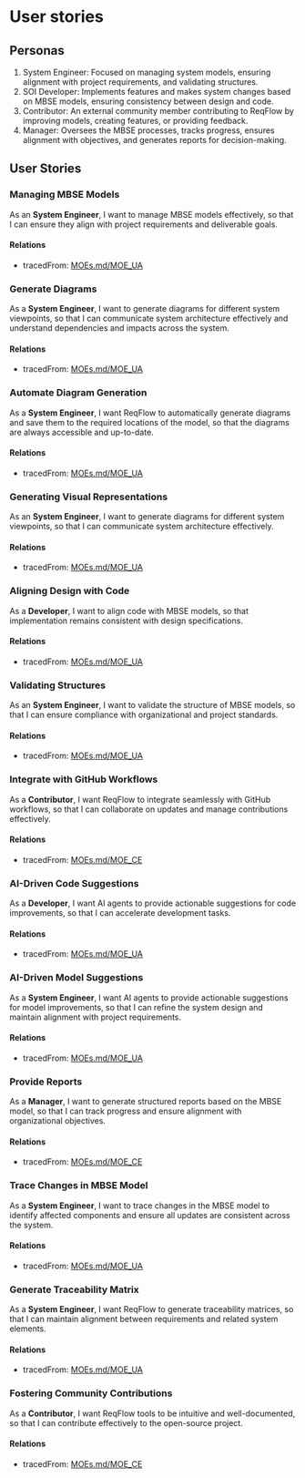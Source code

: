 # User stories


## Personas

1. System Engineer: Focused on managing system models, ensuring alignment with project requirements, and validating structures.  
2. SOI Developer: Implements features and makes system changes based on MBSE models, ensuring consistency between design and code.  
3. Contributor: An external community member contributing to ReqFlow by improving models, creating features, or providing feedback.  
4. Manager: Oversees the MBSE processes, tracks progress, ensures alignment with objectives, and generates reports for decision-making.  


## User Stories

### Managing MBSE Models

As an **System Engineer**, I want to manage MBSE models effectively, so that I can ensure they align with project requirements and deliverable goals.

#### Relations
  * tracedFrom: [MOEs.md/MOE_UA](MOEs.html#moe_ua)

### Generate Diagrams

As a **System Engineer**, I want to generate diagrams for different system viewpoints, so that I can communicate system architecture effectively and understand dependencies and impacts across the system.

#### Relations
  * tracedFrom: [MOEs.md/MOE_UA](MOEs.html#moe_ua)


### Automate Diagram Generation

As a **System Engineer**, I want ReqFlow to automatically generate diagrams and save them to the required locations of the model, so that the diagrams are always accessible and up-to-date.

#### Relations
  * tracedFrom: [MOEs.md/MOE_UA](MOEs.html#moe_ua)

### Generating Visual Representations

As an **System Engineer**, I want to generate diagrams for different system viewpoints, so that I can communicate system architecture effectively.

#### Relations
  * tracedFrom: [MOEs.md/MOE_UA](MOEs.html#moe_ua)

### Aligning Design with Code

As a **Developer**, I want to align code with MBSE models, so that implementation remains consistent with design specifications.

#### Relations
  * tracedFrom: [MOEs.md/MOE_UA](MOEs.html#moe_ua)

### Validating Structures

As an **System Engineer**, I want to validate the structure of MBSE models, so that I can ensure compliance with organizational and project standards.

#### Relations
  * tracedFrom: [MOEs.md/MOE_UA](MOEs.html#moe_ua)



### Integrate with GitHub Workflows

As a **Contributor**, I want ReqFlow to integrate seamlessly with GitHub workflows, so that I can collaborate on updates and manage contributions effectively.

#### Relations
  * tracedFrom: [MOEs.md/MOE_CE](MOEs.html#moe_ce)

### AI-Driven Code Suggestions

As a **Developer**, I want AI agents to provide actionable suggestions for code improvements, so that I can accelerate development tasks.

#### Relations
  * tracedFrom: [MOEs.md/MOE_UA](MOEs.html#moe_ua)


### AI-Driven Model Suggestions
		
As a **System Engineer**, I want AI agents to provide actionable suggestions for model improvements, so that I can refine the system design and maintain alignment with project requirements.

#### Relations
  * tracedFrom: [MOEs.md/MOE_UA](MOEs.html#moe_ua)
 
 
### Provide Reports

As a **Manager**, I want to generate structured reports based on the MBSE model, so that I can track progress and ensure alignment with organizational objectives.

#### Relations
  * tracedFrom: [MOEs.md/MOE_CE](MOEs.html#moe_ce)


### Trace Changes in MBSE Model

As a **System Engineer**, I want to trace changes in the MBSE model to identify affected components and ensure all updates are consistent across the system.

#### Relations
  * tracedFrom: [MOEs.md/MOE_UA](MOEs.html#moe_ua)


### Generate Traceability Matrix

As a **System Engineer**, I want ReqFlow to generate traceability matrices, so that I can maintain alignment between requirements and related system elements.

#### Relations
  * tracedFrom: [MOEs.md/MOE_UA](MOEs.html#moe_ua)

### Fostering Community Contributions

As a **Contributor**, I want ReqFlow tools to be intuitive and well-documented, so that I can contribute effectively to the open-source project.

#### Relations
  * tracedFrom: [MOEs.md/MOE_CE](MOEs.html#moe_ce)

